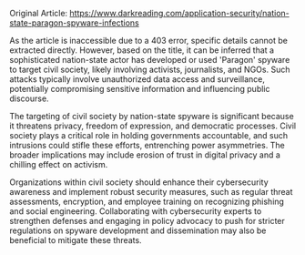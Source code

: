Original Article: https://www.darkreading.com/application-security/nation-state-paragon-spyware-infections

As the article is inaccessible due to a 403 error, specific details cannot be extracted directly. However, based on the title, it can be inferred that a sophisticated nation-state actor has developed or used 'Paragon' spyware to target civil society, likely involving activists, journalists, and NGOs. Such attacks typically involve unauthorized data access and surveillance, potentially compromising sensitive information and influencing public discourse.

The targeting of civil society by nation-state spyware is significant because it threatens privacy, freedom of expression, and democratic processes. Civil society plays a critical role in holding governments accountable, and such intrusions could stifle these efforts, entrenching power asymmetries. The broader implications may include erosion of trust in digital privacy and a chilling effect on activism.

Organizations within civil society should enhance their cybersecurity awareness and implement robust security measures, such as regular threat assessments, encryption, and employee training on recognizing phishing and social engineering. Collaborating with cybersecurity experts to strengthen defenses and engaging in policy advocacy to push for stricter regulations on spyware development and dissemination may also be beneficial to mitigate these threats.